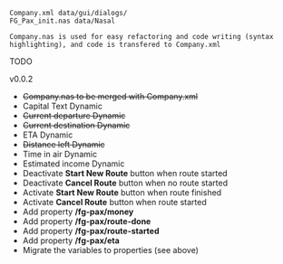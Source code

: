 	Company.xml data/gui/dialogs/
	FG_Pax_init.nas data/Nasal

	Company.nas is used for easy refactoring and code writing (syntax highlighting), and code is transfered to Company.xml

TODO

v0.0.2
- ~~Company.nas to be merged with Company.xml~~
- Capital Text Dynamic
- ~~Current departure Dynamic~~ 
- ~~Current destination Dynamic~~
- ETA Dynamic
- ~~Distance left Dynamic~~
- Time in air Dynamic
- Estimated income Dynamic
- Deactivate **Start New Route** button when route started
- Deactivate **Cancel Route** button when no route started
- Activate **Start New Route** button when route finished
- Activate **Cancel Route** button when route started
- Add property **/fg-pax/money**
- Add property **/fg-pax/route-done**
- Add property **/fg-pax/route-started**
- Add property **/fg-pax/eta**
- Migrate the variables to properties (see above)
